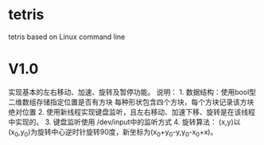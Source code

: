 # tetris
tetris based on Linux command line

<h1>V1.0</h1> 
实现基本的左右移动、加速、旋转及暂停功能。
说明：
1. 数据结构：使用bool型二维数组存储指定位置是否有方块
    每种形状包含四个方块，每个方块记录该方块绝对位置 
2. 使用新线程实现键盘监听，且左右移动、加速下移、旋转是在该线程中实现的。
3. 键盘监听使用 /dev/input中的监听方式
4. 旋转算法：
    (x,y)以(x<sub>0</sub>,y<sub>0</sub>)为旋转中心逆时针旋转90度，新坐标为(x<sub>0</sub>+y<sub>0</sub>-y,y<sub>0</sub>-x<sub>0</sub>+x)。


